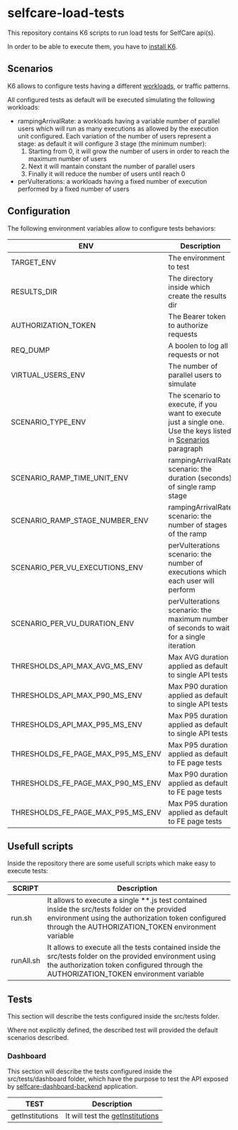 # selfcare-load-tests

This repository contains K6 scripts to run load tests for SelfCare api(s).

In order to be able to execute them, you have to [install K6](https://k6.io/docs/get-started/installation/).

## Scenarios

K6 allows to configure tests having a different [workloads](https://k6.io/docs/using-k6/scenarios/), or traffic patterns.

All configured tests as default will be executed simulating the following workloads:

-   rampingArrivalRate: a workloads having a variable number of parallel users which will run as many executions as allowed by the execution unit configured. Each variation of the number of users represent a stage: as default it will configure 3 stage (the minimum number):
    1. Starting from 0, it will grow the number of users in order to reach the maximum number of users
    2. Next it will mantain constant the number of parallel users
    3. Finally it will reduce the number of users until reach 0
-   perVuIterations: a workloads having a fixed number of execution performed by a fixed number of users

## Configuration

The following environment variables allow to configure tests behaviors:

| ENV                               | Description                                                                                                                 | Default |
| --------------------------------- | --------------------------------------------------------------------------------------------------------------------------- | ------- |
| TARGET_ENV                        | The environment to test                                                                                                     |         |
| RESULTS_DIR                       | The directory inside which create the results dir                                                                           | .       |
| AUTHORIZATION_TOKEN               | The Bearer token to authorize requests                                                                                      |         |
| REQ_DUMP                          | A boolen to log all requests or not                                                                                         | false   |
| VIRTUAL_USERS_ENV                 | The number of parallel users to simulate                                                                                    | 3       |
| SCENARIO_TYPE_ENV                 | The scenario to execute, if you want to execute just a single one. Use the keys listed in [Scenarios](#scenarios) paragraph |         |
| SCENARIO_RAMP_TIME_UNIT_ENV       | rampingArrivalRate scenario: the duration (seconds) of single ramp stage                                                    | 1       |
| SCENARIO_RAMP_STAGE_NUMBER_ENV    | rampingArrivalRate scenario: the number of stages of the ramp                                                               | 3       |
| SCENARIO_PER_VU_EXECUTIONS_ENV    | perVuIterations scenario: the number of executions which each user will perform                                             | 1       |
| SCENARIO_PER_VU_DURATION_ENV      | perVuIterations scenario: the maximum number of seconds to wait for a single iteration                                      | 10      |
| THRESHOLDS_API_MAX_AVG_MS_ENV     | Max AVG duration applied as default to single API tests                                                                     | 500     |
| THRESHOLDS_API_MAX_P90_MS_ENV     | Max P90 duration applied as default to single API tests                                                                     | 800     |
| THRESHOLDS_API_MAX_P95_MS_ENV     | Max P95 duration applied as default to single API tests                                                                     | 1000    |
| THRESHOLDS_FE_PAGE_MAX_P95_MS_ENV | Max P95 duration applied as default to FE page tests                                                                        | 1000    |
| THRESHOLDS_FE_PAGE_MAX_P90_MS_ENV | Max P90 duration applied as default to FE page tests                                                                        | 2500    |
| THRESHOLDS_FE_PAGE_MAX_P95_MS_ENV | Max P95 duration applied as default to FE page tests                                                                        | 3000    |

## Usefull scripts

Inside the repository there are some usefull scripts which make easy to execute tests:

| SCRIPT    | Description                                                                                                                                                                                                |
| --------- | ---------------------------------------------------------------------------------------------------------------------------------------------------------------------------------------------------------- |
| run.sh    | It allows to execute a single \*\*.js test contained inside the src/tests folder on the provided environment using the authorization token configured through the AUTHORIZATION_TOKEN environment variable |
| runAll.sh | It allows to execute all the tests contained inside the src/tests folder on the provided environment using the authorization token configured through the AUTHORIZATION_TOKEN environment variable         |

## Tests

This section will describe the tests configured inside the src/tests folder.

Where not explicitly defined, the described test will provided the default scenarios described.

### Dashboard

This section will describe the tests configured inside the src/tests/dashboard folder, which have the purpose to test the API exposed by [selfcare-dashboard-backend](selfcare-dashboard-backend) application.

| TEST            | Description                                                                                                                                         |
| --------------- | --------------------------------------------------------------------------------------------------------------------------------------------------- |
| getInstitutions | It will test the [getInstitutions](https://github.com/pagopa/selfcare-dashboard-backend/blob/main/app/src/main/resources/swagger/api-docs.json#L50) |
